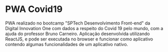 # PWA Covid19 
PWA realizado no bootcamp "SPTech Desenvolvimento Front-end" da Digital Innovation One com dados a respeito do Covid 19 pelo mundo, com a ajuda do professor Bruno Carneiro. Aplicação desenvolvida utilizando ReactJS, e pode ser executada no browser e funcionar como aplicativo contendo algumas funcionalidades de um aplicativo nativo.
